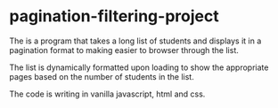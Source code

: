 # pagination-filtering-project

 The is a program that takes a long list of students and displays it in a pagination format
 to making easier to browser through the list.

 The list is dynamically formatted upon loading to show the appropriate pages based on the number of students in the list.

 The code is writing in vanilla javascript, html and css.
